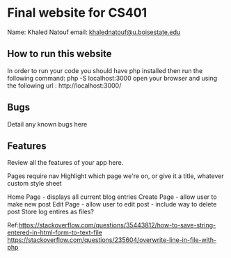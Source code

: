 # Final website for CS401

Name: Khaled Natouf
email: khalednatouf@u.boisestate.edu

## How to run this website

In order to run your code you should have php installed
then run the following command: php -S localhost:3000
open your browser and using the following url : 
http://localhost:3000/

## Bugs

Detail any known bugs here

## Features

Review all the features of your app here.

Pages require nav
    Highlight which page we're on, or give it a title, whatever
custom style sheet

Home Page - displays all current blog entries
Create Page - allow user to make new post
Edit Page - allow user to edit post
          - include way to delete post
Store log entires as files?

Ref:https://stackoverflow.com/questions/35443812/how-to-save-string-entered-in-html-form-to-text-file
https://stackoverflow.com/questions/235604/overwrite-line-in-file-with-php

